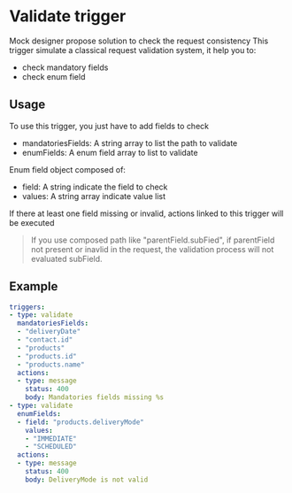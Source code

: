 # Validate trigger

Mock designer propose solution to check the request consistency
This trigger simulate a classical request validation system, it help you to:
* check mandatory fields
* check enum field

## Usage

To use this trigger, you just have to add fields to check
* mandatoriesFields: A string array to list the path to validate
* enumFields: A enum field array to list to validate

Enum field object composed of:
* field: A string indicate the field to check
* values: A string array indicate value list

If there at least one field missing or invalid, actions linked to this trigger will be executed

> If you use composed path like "parentField.subFied", if parentField not present or inavlid in the request, the validation process will not evaluated subField.

## Example

```yaml
triggers:
- type: validate
  mandatoriesFields:
  - "deliveryDate"
  - "contact.id"
  - "products"
  - "products.id"
  - "products.name"
  actions:
  - type: message
    status: 400
    body: Mandatories fields missing %s
- type: validate
  enumFields:
  - field: "products.deliveryMode"
    values:
    - "IMMEDIATE"
    - "SCHEDULED"
  actions:
  - type: message
    status: 400
    body: DeliveryMode is not valid
```